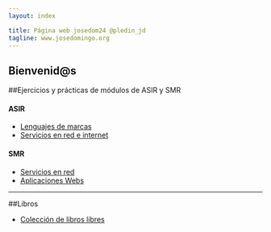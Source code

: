 ```yaml
---
layout: index

title: Página web josedom24 @pledin_jd
tagline: www.josedomingo.org
---
```

## Bienvenid@s

##Ejercicios y prácticas de módulos de ASIR y SMR

#### ASIR

* [Lenguajes de marcas](/mod/lm)
* [Servicios en red e internet](/mod/serviciosgs)

#### SMR

* [Servicios en red](/mod/serviciosgm)
* [Aplicaciones Webs](/mod/aplweb)

<hr/>

##Libros

* [Colección de libros libres](/libros)
